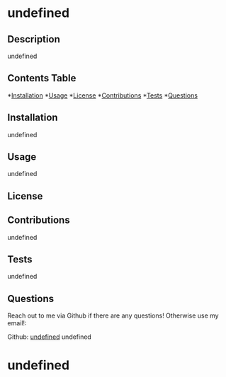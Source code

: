  
  # undefined
  
  ## Description  
  undefined
  
  ## Contents Table
  *[Installation](#installation)
  *[Usage](#usage)
  *[License](license)
  *[Contributions](contributions) 
  *[Tests](tests)
  *[Questions](questions) 

  ## Installation
  undefined

  ## Usage
  undefined

  ## License
  
  

  ## Contributions
  undefined
  
  ## Tests
  undefined

  ## Questions

  Reach out to me via Github if there are any questions! Otherwise use my email!:

  Github: [undefined](https://www.github.com/undefined)
  undefined
  # undefined
  

